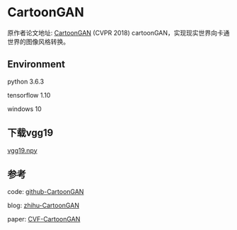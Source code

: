 # CartoonGAN
原作者论文地址: [CartoonGAN](http://openaccess.thecvf.com/content_cvpr_2018/html/Chen_CartoonGAN_Generative_Adversarial_CVPR_2018_paper.html) (CVPR 2018)
cartoonGAN，实现现实世界向卡通世界的图像风格转换。

## Environment
python 3.6.3

tensorflow 1.10

windows 10

## 下载vgg19
[vgg19.npy](https://mega.nz/#!xZ8glS6J!MAnE91ND_WyfZ_8mvkuSa2YcA7q-1ehfSm-Q1fxOvvs)

## 参考

code: [github-CartoonGAN](https://github.com/taki0112/CartoonGAN-Tensorflow)

blog: [zhihu-CartoonGAN](https://zhuanlan.zhihu.com/p/40725950)

paper: [CVF-CartoonGAN](http://openaccess.thecvf.com/content_cvpr_2018/html/Chen_CartoonGAN_Generative_Adversarial_CVPR_2018_paper.html)
